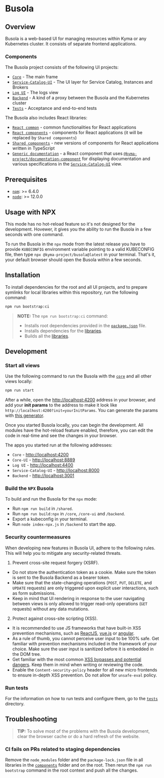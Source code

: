 # Busola

## Overview

Busola is a web-based UI for managing resources within Kyma or any Kubernetes cluster. It consists of separate frontend applications.

### Components

The Busola project consists of the following UI projects:

- [`Core`](./core) - The main frame
- [`Service-Catalog-UI`](./service-catalog-ui) - The UI layer for Service Catalog, Instances and Brokers
- [`Log UI`](./logging) - The logs view
- [`Backend`](./backend) - A kind of a proxy between the Busola and the Kubernetes cluster
- [`Tests`](./tests) - Acceptance and end-to-end tests

The Busola also includes React libraries:

- [`React common`](./common) - common functionalities for React applications
- [`React components`](./components/react) - components for React applications (it will be replaced by `Shared components`)
- [`Shared components`](./components/shared) - new versions of components for React applications written in TypeScript
- [`Generic documentation`](./components/generic-documentation) - a React component that uses [`@kyma-project/documentation-component`](https://github.com/kyma-incubator/documentation-component) for displaying documentation and various specifications in the [`Service-Catalog-UI`](./service-catalog-ui) view.

## Prerequisites

- [`npm`](https://www.npmjs.com/): >= 6.4.0
- [`node`](https://nodejs.org/en/): >= 12.0.0

## Usage with NPX

This mode has no hot-reload feature so it's not designed for the development. Hovewer, it gives you the ability to run the Busola in a few seconds with one command.

To run the Busola in the `npx` mode from the latest release you have to provide `KUBECONFIG` environment variable pointing to a valid KUBECONFIG file, then type `npx @kyma-project/busola@latest` in your terminal. That's it, your default browser should open the Busola within a few seconds.

## Installation

To install dependencies for the root and all UI projects, and to prepare symlinks for local libraries within this repository, run the following command:

```bash
npm run bootstrap:ci
```

> **NOTE:** The `npm run bootstrap:ci` command:
>
> - Installs root dependencies provided in the [`package.json`](./package.json) file.
> - Installs dependencies for the [libraries](#components).
> - Builds all the [libraries](#components).

## Development

### Start all views

Use the following command to run the Busola with the [`core`](./core) and all other views locally:

```bash
npm run start
```

After a while, open the [http://localhost:4200](http://localhost:4200) address in your browser, and add your **init params** to the address to make it look like `http://localhost:4200?init=yourInitParams`. You can generate the params with [this generator](http://enkode.surge.sh/).

Once you started Busola locally, you can begin the development. All modules have the hot-reload feature enabled, therefore, you can edit the code in real-time and see the changes in your browser.

The apps you started run at the following addresses:

- `Core` - [http://localhost:4200](http://localhost:4200)
- `Core-UI` - [http://localhost:8889](http://localhost:8889)
- `Log UI` - [http://localhost:4400](http://localhost:4400)
- `Service-Catalog-UI` - [http://localhost:8000](http://localhost:8000)
- `Backend` - [http://localhost:3001](http://localhost:3001)

### Build the `NPX` Busola

To build and run the Busola for the `npx` mode:

- Run `npm run build` in `/shared`.
- Run `npm run build:npx` in `/core`, `/core-ui` and `/backend`.
- Export a kubeconfig in your terminal.
- Run `node index-npx.js` in `/backend` to start the app.

### Security countermeasures

When developing new features in Busola UI, adhere to the following rules. This will help you to mitigate any security-related threats.

1. Prevent cross-site request forgery (XSRF).

- Do not store the authentication token as a cookie. Make sure the token is sent to the Busola Backend as a bearer token.
- Make sure that the state-changing operations (`POST`, `PUT`, `DELETE`, and `UPDATE` requests) are only triggered upon explicit user interactions, such as form submissions.
- Keep in mind that UI rendering in response to the user navigating between views is only allowed to trigger read-only operations (`GET` requests) without any data mutations.

2. Protect against cross-site scripting (XSS).

- It is recommended to use JS frameworks that have built-in XSS prevention mechanisms, such as [ReactJS](https://reactjs.org/docs/introducing-jsx.html#jsx-prevents-injection-attacks), [vue.js](https://vuejs.org/v2/guide/security.html#What-Vue-Does-to-Protect-You) or [angular](https://angular.io/guide/security#angulars-cross-site-scripting-security-model).
- As a rule of thumb, you cannot perceive user input to be 100% safe. Get familiar with prevention mechanisms included in the framework of your choice. Make sure the user input is sanitized before it is embedded in the DOM tree.
- Get familiar with the most common [XSS bypasses and potential dangers](https://stackoverflow.com/questions/33644499/what-does-it-mean-when-they-say-react-is-xss-protected). Keep them in mind when writing or reviewing the code.
- Enable the `Content-security-policy` header for all new micro frontends to ensure in-depth XSS prevention. Do not allow for `unsafe-eval` policy.

### Run tests

For the information on how to run tests and configure them, go to the [`tests`](tests) directory.

## Troubleshooting

> **TIP:** To solve most of the problems with the Busola development, clear the browser cache or do a hard refresh of the website.

### CI fails on PRs related to staging dependencies

Remove the `node_modules` folder and the `package-lock.json` file in all libraries in the [`components`](./components) folder and on the root. Then rerun the `npm run bootstrap` command in the root context and push all the changes.

